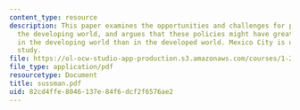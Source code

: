 ```yaml
---
content_type: resource
description: This paper examines the opportunities and challenges for policies in
  the developing world, and argues that these policies might have greater benefits
  in the developing world than in the developed world. Mexico City is used as a case
  study.
file: https://ol-ocw-studio-app-production.s3.amazonaws.com/courses/1-212j-an-introduction-to-intelligent-transportation-systems-spring-2005/82cd4ffe8046137e84f6dcf2f6576ae2_sussman.pdf
file_type: application/pdf
resourcetype: Document
title: sussman.pdf
uid: 82cd4ffe-8046-137e-84f6-dcf2f6576ae2
---
```

